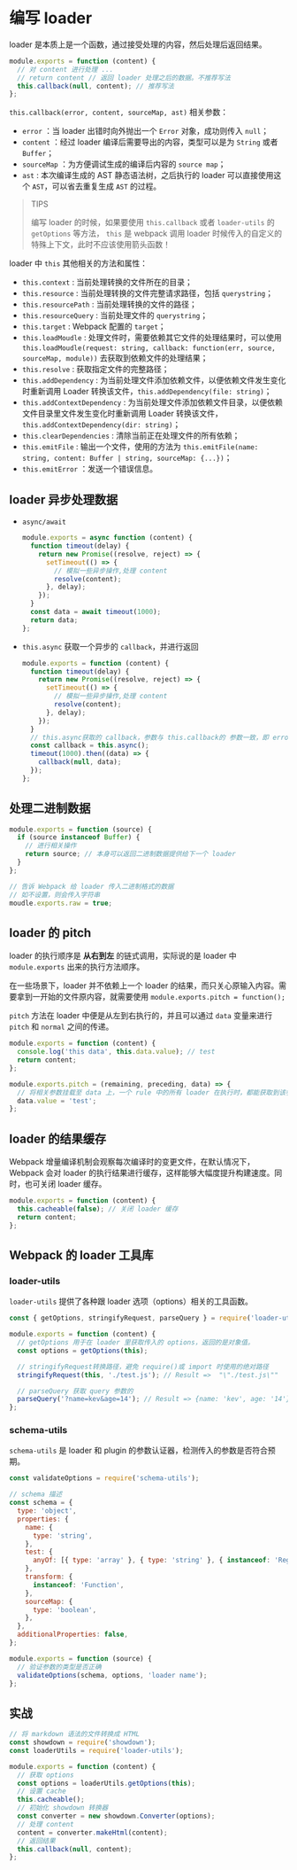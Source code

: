 # 编写 loader

loader 是本质上是一个函数，通过接受处理的内容，然后处理后返回结果。

``` javascript
module.exports = function (content) {
  // 对 content 进行处理 ...
  // return content // 返回 loader 处理之后的数据。不推荐写法
  this.callback(null, content); // 推荐写法
};
```

`this.callback(error, content, sourceMap, ast)` 相关参数：

+ `error` ：当 loader 出错时向外抛出一个 `Error` 对象，成功则传入 `null`；
+ `content` ：经过 loader 编译后需要导出的内容，类型可以是为 `String` 或者 `Buffer`；
+ `sourceMap` ：为方便调试生成的编译后内容的 `source map`；
+ `ast` : 本次编译生成的 AST 静态语法树，之后执行的 loader 可以直接使用这个 `AST`，可以省去重复生成 `AST` 的过程。

> TIPS
>
> 编写 loader 的时候，如果要使用 `this.callback` 或者 `loader-utils` 的 `getOptions` 等方法， `this` 是 webpack 调用 loader 时候传入的自定义的特殊上下文，此时不应该使用箭头函数！

loader 中 `this` 其他相关的方法和属性：

+ `this.context` : 当前处理转换的文件所在的目录；
+ `this.resource` : 当前处理转换的文件完整请求路径，包括 `querystring`；
+ `this.resourcePath` : 当前处理转换的文件的路径；
+ `this.resourceQuery` : 当前处理文件的 `querystring`；
+ `this.target` : Webpack 配置的 `target`；
+ `this.loadMoudle` : 处理文件时，需要依赖其它文件的处理结果时，可以使用 `this.loadMoudle(request: string, callback: function(err, source, sourceMap, module))` 去获取到依赖文件的处理结果；
+ `this.resolve` : 获取指定文件的完整路径；
+ `this.addDependency` : 为当前处理文件添加依赖文件，以便依赖文件发生变化时重新调用 Loader 转换该文件，`this.addDependency(file: string)`；
+ `this.addContextDependency` : 为当前处理文件添加依赖文件目录，以便依赖文件目录里文件发生变化时重新调用 Loader 转换该文件，`this.addContextDependency(dir: string)`；
+ `this.clearDependencies` : 清除当前正在处理文件的所有依赖；
+ `this.emitFile` : 输出一个文件，使用的方法为 `this.emitFile(name: string, content: Buffer | string, sourceMap: {...})`；
+ `this.emitError` ：发送一个错误信息。

## loader 异步处理数据

+ `async/await`

  ``` javascript
  module.exports = async function (content) {
    function timeout(delay) {
      return new Promise((resolve, reject) => {
        setTimeout(() => {
          // 模拟一些异步操作,处理 content
          resolve(content);
        }, delay);
      });
    }
    const data = await timeout(1000);
    return data;
  };
  ```

+ `this.async` 获取一个异步的 `callback`，并进行返回

  ``` javascript
  module.exports = function (content) {
    function timeout(delay) {
      return new Promise((resolve, reject) => {
        setTimeout(() => {
          // 模拟一些异步操作,处理 content
          resolve(content);
        }, delay);
      });
    }
    // this.async获取的 callback，参数与 this.callback的 参数一致，即 error，content，sourcemap 和 ast
    const callback = this.async();
    timeout(1000).then((data) => {
      callback(null, data);
    });
  };
  ```

## 处理二进制数据

``` javascript
module.exports = function (source) {
  if (source instanceof Buffer) {
    // 进行相关操作
    return source; // 本身可以返回二进制数据提供给下一个 loader
  }
};

// 告诉 Webpack 给 loader 传入二进制格式的数据
// 如不设置，则会传入字符串
moudle.exports.raw = true;
```

## loader 的 pitch

loader 的执行顺序是 **从右到左** 的链式调用，实际说的是 loader 中 `module.exports` 出来的执行方法顺序。

在一些场景下，loader 并不依赖上一个 loader 的结果，而只关心原输入内容。需要拿到一开始的文件原内容，就需要使用 `module.exports.pitch = function();`

`pitch` 方法在 loader 中便是从左到右执行的，并且可以通过 `data` 变量来进行 `pitch` 和 `normal` 之间的传递。

``` javascript
module.exports = function (content) {
  console.log('this data', this.data.value); // test
  return content;
};

module.exports.pitch = (remaining, preceding, data) => {
  // 将相关参数挂载至 data 上，一个 rule 中的所有 loader 在执行时，都能获取到该参数
  data.value = 'test';
};
```

## loader 的结果缓存

Webpack 增量编译机制会观察每次编译时的变更文件，在默认情况下，Webpack 会对 loader 的执行结果进行缓存，这样能够大幅度提升构建速度。同时，也可关闭 loader 缓存。

``` javascript
module.exports = function (content) {
  this.cacheable(false); // 关闭 loader 缓存
  return content;
};
```

## Webpack 的 loader 工具库

### loader-utils

`loader-utils` 提供了各种跟 loader 选项（options）相关的工具函数。

``` javascript
const { getOptions, stringifyRequest, parseQuery } = require('loader-utils');

module.exports = function (content) {
  // getOptions 用于在 loader 里获取传入的 options，返回的是对象值。
  const options = getOptions(this);

  // stringifyRequest转换路径，避免 require()或 import 时使用的绝对路径
  stringifyRequest(this, './test.js'); // Result =>  "\"./test.js\""

  // parseQuery 获取 query 参数的
  parseQuery('?name=kev&age=14'); // Result => {name: 'kev', age: '14'}
};
```

### schema-utils

`schema-utils` 是 loader 和 plugin 的参数认证器，检测传入的参数是否符合预期。

``` javascript
const validateOptions = require('schema-utils');

// schema 描述
const schema = {
  type: 'object',
  properties: {
    name: {
      type: 'string',
    },
    test: {
      anyOf: [{ type: 'array' }, { type: 'string' }, { instanceof: 'RegExp' }],
    },
    transform: {
      instanceof: 'Function',
    },
    sourceMap: {
      type: 'boolean',
    },
  },
  additionalProperties: false,
};

module.exports = function (source) {
  // 验证参数的类型是否正确
  validateOptions(schema, options, 'loader name');
};
```

## 实战

``` javascript
// 将 markdown 语法的文件转换成 HTML
const showdown = require('showdown');
const loaderUtils = require('loader-utils');

module.exports = function (content) {
  // 获取 options
  const options = loaderUtils.getOptions(this);
  // 设置 cache
  this.cacheable();
  // 初始化 showdown 转换器
  const converter = new showdown.Converter(options);
  // 处理 content
  content = converter.makeHtml(content);
  // 返回结果
  this.callback(null, content);
};
```
